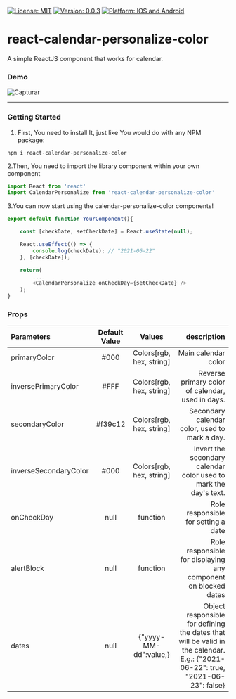 [![License: MIT](https://img.shields.io/badge/License-MIT-yellow.svg)](https://opensource.org/licenses/MIT)
[![Version: 0.0.3](https://img.shields.io/badge/version-0.0.3-brightgreen)](https://img.shields.io/badge/version-0.0.3-brightgreen)
[![Platform: IOS and Android](https://img.shields.io/badge/platform-ios%2Fandroid-lightgrey)](https://img.shields.io/badge/platform-ios%2Fandroid-lightgrey)

# react-calendar-personalize-color
A simple ReactJS component that works for calendar.

### Demo

![Capturar](https://user-images.githubusercontent.com/71772535/124610027-87a8dd80-de46-11eb-89e8-bf9c5b7b76fc.PNG)


---------

### Getting Started
1. First, You need to install It, just like You would do with any NPM package:
```
npm i react-calendar-personalize-color
````

2.Then, You need to import the library component within your own component
``` javascript
import React from 'react'
import CalendarPersonalize from 'react-calendar-personalize-color'
````

3.You can now start using the calendar-personalize-color components!
``` javascript
export default function YourComponent(){

    const [checkDate, setCheckDate] = React.useState(null);

    React.useEffect(() => {
        console.log(checkDate); // "2021-06-22"
    }, [checkDate]);

    return(
        ...
        <CalendarPersonalize onCheckDay={setCheckDate} />
    );
}
```

### Props

Parameters | Default Value | Values | description
:--------- | :------: | :-------: | -------:
primaryColor | #000 | Colors[rgb, hex, string] | Main calendar color
inversePrimaryColor | #FFF | Colors[rgb, hex, string] | Reverse primary color of calendar, used in days.
secondaryColor | #f39c12 | Colors[rgb, hex, string] | Secondary calendar color, used to mark a day.
inverseSecondaryColor | #000 | Colors[rgb, hex, string] | Invert the secondary calendar color used to mark the day's text.
onCheckDay | null | function | Role responsible for setting a date
alertBlock | null | function | Role responsible for displaying any component on blocked dates
dates |  null | {"yyyy-MM-dd":value,} | Object responsible for defining the dates that will be valid in the calendar. E.g.: {"2021-06-22": true, "2021-06-23": false}